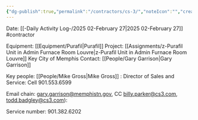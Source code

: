 ```yaml
---
{"dg-publish":true,"permalink":"/contractors/cs-3/","noteIcon":"","created":"2025-07-07T14:23:44.173-05:00"}
---
```


Date: [[-Daily Activity Log-/2025 02-February 27\|2025 02-February 27]]
#contractor 

Equipment: [[Equipment/Purafil\|Purafil]]
Project: [[Assignments/z-Purafil Unit in Admin Furnace Room Louvre\|z-Purafil Unit in Admin Furnace Room Louvre]]
Key City of Memphis Contact: [[People/Gary Garrison\|Gary Garrison]]

Key people: [[People/Mike Gross\|Mike Gross]] : Director of Sales and Service: Cell 901.553.6599

Email chain:
gary.garrison@memphistn.gov, CC billy.parker@cs3.com, todd.badgley@cs3.com):

Service number: 901.382.6202